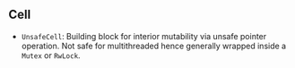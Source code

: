 ## Cell


- `UnsafeCell`: Building block for interior mutability via unsafe pointer operation. Not safe for multithreaded hence generally wrapped inside a `Mutex` or `RwLock`.